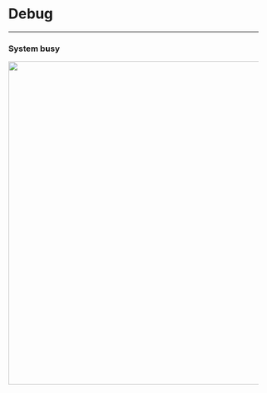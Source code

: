 # Debug


---

### System busy

<img src="https://github.com/user-attachments/assets/8afb1d02-73f3-4259-8bdf-7d383cf3f936" width=650>

